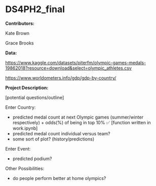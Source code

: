# DS4PH2_final

**Contributors:**

Kate Brown

Grace Brooks

**Data:**

https://www.kaggle.com/datasets/piterfm/olympic-games-medals-19862018?resource=download&select=olympic_athletes.csv

https://www.worldometers.info/gdp/gdp-by-country/

**Project Description:**

[potential questions/outline]

Enter Country:

- predicted medal count at next Olympic games (summer/winter respectively) + odds(%) of being in top 10% ✅ [function written in work.ipynb]
- predicted medal count individual versus team?
- some sort of plot? (history/predictions)
  
Enter Event:

- predicted podium?
  
Other Possibilities:

- do people perform better at home olympics?
